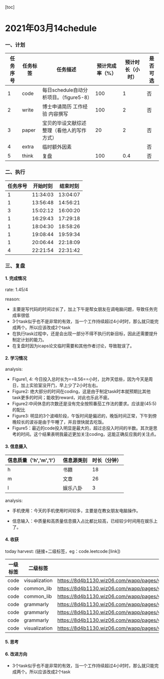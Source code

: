 [toc]

# 2021年03月14chedule

### 一、计划

| 任务序号 | 任务标签 | 任务描述                                   | 预计完成率（%） | 预计时长（小时） | 是否可选 |
| -------- | -------- | ------------------------------------------ | --------------- | ---------------- | -------- |
| 1        | code     | 每日schedule自动分析项目。（figure5-8）    | 100             | 1                | 否       |
| 2        | write    | 博士申请简历 工作经验 内容撰写             | 100             | 2                | 否       |
| 3        | paper    | 宝贝的毕设文献综述整理（看他人的写作方式） | 20              | 2                | 否       |
| 4        | extra    | 临时额外因素                               |                 |                  | 否       |
| 5        | think    | 复盘                                       | 100             | 0.4              | 否       |

### 二、执行

| 任务序号 | 开始时刻 | 结束时刻 |
| -------- | -------- | -------- |
| 1        | 11:34:03 | 13:04:07 |
| 1        | 13:56:48 | 14:56:21 |
| 3        | 15:02:12 | 16:00:20 |
| 1        | 16:29:43 | 17:29:18 |
| 1        | 18:04:30 | 18:58:26 |
| 1        | 19:08:44 | 19:59:34 |
| 1        | 20:06:44 | 22:18:09 |
| 4        | 22:21:54 | 22:31:42 |


### 三、复盘

#### 1. 完成情况

rate: 1.45/4

reason: 

- 主要是写代码的时间过长了，加上下午是帮女朋友在调电脑问题，导致任务完成率很低
- 3个task似乎也不是非常的有效，当一个工作持续超过4小时时，那么就只能完成两个。所以应该改成2个task
- 在执行task过程中，还是会出现一部分不得不执行的新目标，因此还需要提升制定计划的能力。
- 在复盘时因为icaps论文临时需要和其他作者讨论，导致耽误了。



#### 2. 学习情况
analysis: 

- Figure1, 4: 今日投入总时长为==8.56==小时，比昨天低些，因为今天是周日，加上实验室没开门，早上少了2小时左右。
- Figure2: 绝大部分的时间在coding，这是由于制定task时本就预期比其他task更多的时间；能收到reward，对此也乐此不疲。
- Figure2:中间休息的次数还是没有完全按照番茄工作法的要求。应该是(45:5)的配比
- Figure3: 明显的3个波峰阶段，午饭时间是偏迟的，晚饭时间正常，下午到傍晚较长的波谷是由于午睡了，并且很快就去吃饭。
- Figure5：最近的code投入明显是最大的，超过总投入时间的半数。其次是思考的时间。这个结果表明我最近更加关注coding，这能正确反应我的关注点。



#### 3. 信息摄入
| 信息质量（'h','m','l'） | 信息源类别 | 时长（分钟） |
| ----------------------- | ---------- | ------------ |
| h                       | 书籍       | 18           |
| m                       | 文章       | 26           |
| l                       | 娱乐八卦   | 3            |

analysis: 

- 手机使用：今天的手机使用时间较多，主要是在教女朋友电脑操作。

- 信息输入：中质量和高质量信息摄入占比都比较高，已经较少时间用在娱乐上了。

  

#### 4. 收获

today harvest:  (链接+二级标签，eg：code.leetcode:[link])

| 一级标签 | 二级标签      | 访问链接（如有）                                             |
| -------- | ------------- | ------------------------------------------------------------ |
| code     | visualization | https://8d4b1130.wiz06.com/wapp/pages/view/share/s/2diN4M0n917G2t5rDb1YqQeg0Wiq712NnQbQ2vtF1v3EElV7 |
|    code      |     common_lib          |      https://8d4b1130.wiz06.com/wapp/pages/view/share/s/2diN4M0n917G2t5rDb1YqQeg1Xh1gp1HS4a62SPqc53dS2Ex                                                        |
| code | common_lib | https://8d4b1130.wiz06.com/wapp/pages/view/share/s/2diN4M0n917G2t5rDb1YqQeg2DOIO61-rAtz2Ge_W-1YUbJM |
| code | grammarly | https://8d4b1130.wiz06.com/wapp/pages/view/share/s/2diN4M0n917G2t5rDb1YqQeg0bevZB1MHAh42rqVRb33fKVJ |
| code | grammarly | https://8d4b1130.wiz06.com/wapp/pages/view/share/s/2diN4M0n917G2t5rDb1YqQeg1vfzr_2CuQYv2tG2W_21M7ug |
| code | grammarly | https://8d4b1130.wiz06.com/wapp/pages/view/share/s/2diN4M0n917G2t5rDb1YqQeg3WKeJS3GJQRS2Zypk816QLZf |
| code | visualization | https://8d4b1130.wiz06.com/wapp/pages/view/share/s/2diN4M0n917G2t5rDb1YqQeg0PNuzu1PI4Tp2byRRX3kCe4K |

#### 5. 思考



#### 6. 改进方向

- 3个task似乎也不是非常的有效，当一个工作持续超过4小时时，那么就只能完成两个。所以应该改成2个task